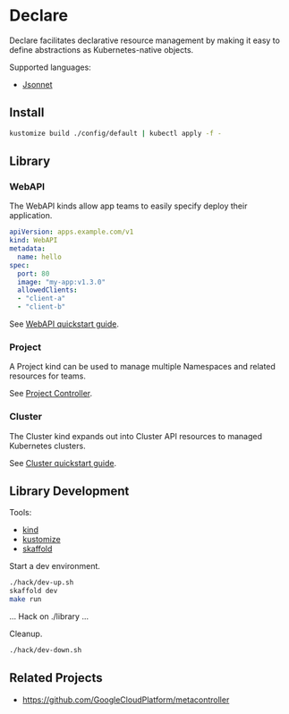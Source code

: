 # Declare

Declare facilitates declarative resource management by making it easy to define abstractions as Kubernetes-native objects.

Supported languages:
* [Jsonnet](https://jsonnet.org/)

## Install

```sh
kustomize build ./config/default | kubectl apply -f -
```

## Library

### WebAPI

The WebAPI kinds allow app teams to easily specify deploy their application.

```yaml
apiVersion: apps.example.com/v1
kind: WebAPI
metadata:
  name: hello
spec:
  port: 80
  image: "my-app:v1.3.0"
  allowedClients:
  - "client-a"
  - "client-b"
```

See [WebAPI quickstart guide](./library/webapis/).

### Project

A Project kind can be used to manage multiple Namespaces and related resources for teams.

See [Project Controller](./library/projects/controller.yaml).

### Cluster

The Cluster kind expands out into Cluster API resources to managed Kubernetes clusters.

See [Cluster quickstart guide](./library/clusters/).

## Library Development

Tools:
- [kind](https://kind.sigs.k8s.io/)
- [kustomize](https://kustomize.io/)
- [skaffold](https://skaffold.dev/)

Start a dev environment.

```sh
./hack/dev-up.sh
skaffold dev
make run
```

... Hack on ./library ...

Cleanup.

```sh
./hack/dev-down.sh
```

## Related Projects

- https://github.com/GoogleCloudPlatform/metacontroller
